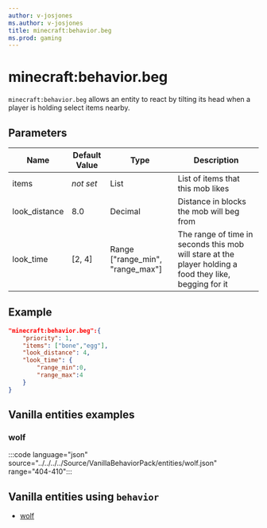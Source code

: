 ```yaml
---
author: v-josjones
ms.author: v-josjones
title: minecraft:behavior.beg
ms.prod: gaming
---
```


# minecraft:behavior.beg

`minecraft:behavior.beg` allows an entity to react by tilting its head when a player is holding select items nearby.

## Parameters

|Name |Default Value  |Type  |Description  |
|---------|---------|---------|---------|
|items|*not set* |List |List of items that this mob likes |
|look_distance|8.0 |Decimal |Distance in blocks the mob will beg from |
|look_time |[2, 4]|Range ["range_min", "range_max"] |The range of time in seconds this mob will stare at the player holding a food they like, begging for it |

## Example

```json
"minecraft:behavior.beg":{
    "priority": 1,
    "items": ["bone","egg"],
    "look_distance": 4,
    "look_time": {
        "range_min":0,
        "range_max":4
    }
}
```

## Vanilla entities examples

### wolf

:::code language="json" source="../../../../Source/VanillaBehaviorPack/entities/wolf.json" range="404-410":::

## Vanilla entities using `behavior`

- [wolf](../../../../Source/VanillaBehaviorPack_Snippets/entities/wolf.md)
